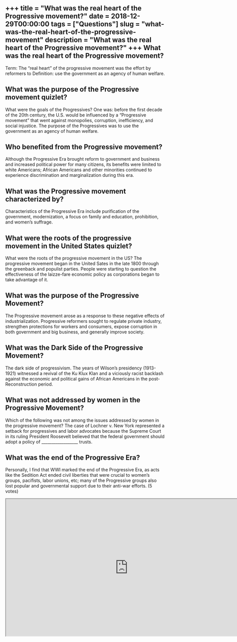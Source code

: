 +++
title = "What was the real heart of the Progressive movement?"
date = 2018-12-29T00:00:00
tags = ["Questions"]
slug = "what-was-the-real-heart-of-the-progressive-movement"
description = "What was the real heart of the Progressive movement?"
+++
What was the real heart of the Progressive movement?
----------------------------------------------------

Term: The “real heart” of the progressive movement was the effort by reformers to Definition: use the government as an agency of human welfare.

What was the purpose of the Progressive movement quizlet?
---------------------------------------------------------

What were the goals of the Progressives? One was: before the first decade of the 20th century, the U.S. would be influenced by a “Progressive movement” that went against monopolies, corruption, inefficiency, and social injustice. The purpose of the Progressives was to use the government as an agency of human welfare.

Who benefited from the Progressive movement?
--------------------------------------------

Although the Progressive Era brought reform to government and business and increased political power for many citizens, its benefits were limited to white Americans; African Americans and other minorities continued to experience discrimination and marginalization during this era.

What was the Progressive movement characterized by?
---------------------------------------------------

Characteristics of the Progressive Era include purification of the government, modernization, a focus on family and education, prohibition, and women’s suffrage.

What were the roots of the progressive movement in the United States quizlet?
-----------------------------------------------------------------------------

What were the roots of the progressive movement in the US? The progressive movement began in the United Sates in the late 1800 through the greenback and populist parties. People were starting to question the effectiveness of the laizze-fare economic policy as corporations began to take advantage of it.

What was the purpose of the Progressive Movement?
-------------------------------------------------

The Progressive movement arose as a response to these negative effects of industrialization. Progressive reformers sought to regulate private industry, strengthen protections for workers and consumers, expose corruption in both government and big business, and generally improve society.

What was the Dark Side of the Progressive Movement?
---------------------------------------------------

The dark side of progressivism. The years of Wilson’s presidency (1913-1921) witnessed a revival of the Ku Klux Klan and a viciously racist backlash against the economic and political gains of African Americans in the post-Reconstruction period.

What was not addressed by women in the Progressive Movement?
------------------------------------------------------------

Which of the following was not among the issues addressed by women in the progressive movement? The case of Lochner v. New York represented a setback for progressives and labor advocates because the Supreme Court in its ruling President Roosevelt believed that the federal government should adopt a policy of \_\_\_\_\_\_\_\_\_\_\_\_\_\_\_\_\_\_ trusts.

What was the end of the Progressive Era?
----------------------------------------

Personally, I find that WWI marked the end of the Progressive Era, as acts like the Sedition Act ended civil liberties that were crucial to women’s groups, pacifists, labor unions, etc; many of the Progressive groups also lost popular and governmental support due to their anti-war efforts. (5 votes)

<iframe allow="accelerometer; autoplay; clipboard-write; encrypted-media; gyroscope; picture-in-picture" allowfullscreen="" class="__youtube_prefs__  epyt-is-override  no-lazyload" data-no-lazy="1" data-origheight="433" data-origwidth="770" data-skipgform_ajax_framebjll="" height="433" id="_ytid_84135" loading="lazy" src="https://www.youtube.com/embed/i0Q4zPR4G7M?enablejsapi=1&autoplay=0&cc_load_policy=0&cc_lang_pref=&iv_load_policy=1&loop=0&modestbranding=0&rel=1&fs=1&playsinline=0&autohide=2&theme=dark&color=red&controls=1&" title="YouTube player" width="770"></iframe>